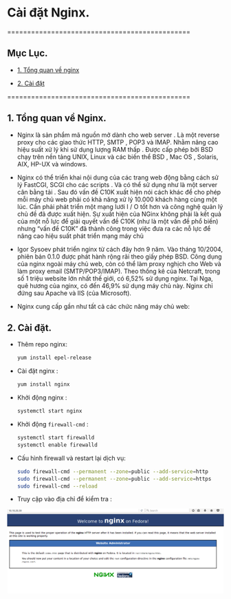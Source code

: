 # Cài đặt Nginx.

==============================================

## Mục Lục.

- [1. Tổng quan về nginx](#1)

- [2. Cài đặt](#2)

==============================================

<a name="1"></a>
## 1. Tổng quan về Nginx.

- Nginx là sản phẩm mã nguồn mở dành cho web server . Là một reverse proxy cho các giao thức HTTP, SMTP , POP3 và IMAP. Nhằm nâng cao hiệu suất xử lý khi sử dụng lượng RAM thấp . Được cấp phép bởi BSD chạy trên nền tảng UNIX, Linux và các biến thể BSD , Mac OS , Solaris, AIX, HP-UX và windows.

- Nginx có thể triển khai nội dung của các trang web động bằng cách sử lý FastCGI, SCGI  cho các scripts . Và có thể sử dụng như là một server cân bằng tải . Sau đó vấn đề C10K xuất hiện  nói cách khác để cho phép mỗi máy chủ web phải có khả năng xử lý 10.000 khách hàng cùng một lúc.  Cần phải phát triển một mạng lưới  I / O tốt hơn và công nghệ quản lý chủ đề đã được xuất hiện. Sự xuất hiện của NGinx không phải là kết quả của một nỗ lực để giải quyết vấn đề C10K (như là một vấn đề phổ biến) nhưng “vấn đề C10K” đã thành công trong việc đưa ra các  nỗ lực để nâng cao hiệu suất phát triển mạng máy chủ

- Igor Sysoev phát triển nginx từ cách đây hơn 9 năm. Vào tháng 10/2004, phiên bản 0.1.0 được phát hành rộng rãi theo giấy phép BSD. Công dụng của nginx ngoài máy chủ web, còn có thể làm proxy nghịch cho Web và làm proxy email (SMTP/POP3/IMAP). Theo thống kê của Netcraft, trong số 1 triệu website lớn nhất thế giới, có 6,52% sử dụng nginx. Tại Nga, quê hương của nginx, có đến 46,9% sử dụng máy chủ này. Nginx chỉ đứng sau Apache và IIS (của Microsoft).

- Nginx cung cấp gần như tất cả các chức năng máy chủ web:
<a name="2"></a>
## 2. Cài đặt.

- Thêm repo nginx:

    ```sh
    yum install epel-release
    ```

- Cài đặt nginx :

  ```sh
  yum install nginx

  ```

- Khởi động nginx :

  ```sh
  systemctl start nginx
  ```

- Khởi động `firewall-cmd` :

  ```sh
  systemctl start firewalld
  systemctl enable firewalld
  ```

- Cấu hình firewall  và restart lại dịch vụ:

  ```sh
  sudo firewall-cmd --permanent --zone=public --add-service=http 
  sudo firewall-cmd --permanent --zone=public --add-service=https
  sudo firewall-cmd --reload

  ```

- Truy cập vào địa chỉ để kiểm tra :

![centos_install](/images/centos_install.png)
